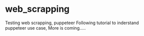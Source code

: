 # web_scrapping
Testing web scrapping, puppeteer
Following tutorial to inderstand puppeteer use case, 
More is coming.....
